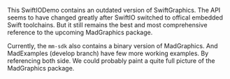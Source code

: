 This SwiftIODemo contains an outdated version of SwiftGraphics. The API seems to have changed greatly after SwiftIO switched to offical embedded Swift toolchains. But it still remains the best and most comprehensive reference to the upcoming MadGraphics package.

Currently, the `mm-sdk` also contains a binary version of MadGraphics. And MadExamples (develop branch) have few more working examples. By referencing both side. We could probably paint a quite full picture of the MadGraphics package.
